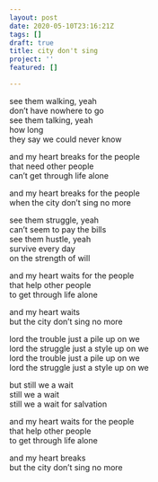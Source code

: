 ```yaml
---
layout: post
date: 2020-05-10T23:16:21Z
tags: []
draft: true
title: city don't sing
project: ''
featured: []

---
```

see them walking, yeah  
don’t have nowhere to go  
see them talking, yeah  
how long  
they say we could never know

and my heart breaks for the people  
that need other people  
can’t get through life alone

and my heart breaks for the people  
when the city don’t sing no more

see them struggle, yeah  
can’t seem to pay the bills  
see them hustle, yeah  
survive every day  
on the strength of will

and my heart waits for the people  
that help other people  
to get through life alone

and my heart waits  
but the city don’t sing no more

lord the trouble just a pile up on we  
lord the struggle just a style up on we  
lord the trouble just a pile up on we  
lord the struggle just a style up on we

but still we a wait  
still we a wait  
still we a wait for salvation

and my heart waits for the people  
that help other people  
to get through life alone

and my heart breaks  
but the city don’t sing no more